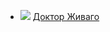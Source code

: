* ![](/books/prose_classic/Борис%20Леонидович%20Пастернак/Доктор%20Живаго.jpg) [Доктор Живаго](/books/prose_classic/Борис%20Леонидович%20Пастернак/Доктор%20Живаго)